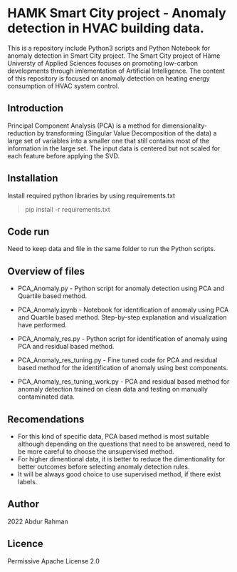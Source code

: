 # HAMK Smart City project - Anomaly detection in HVAC building data.
This is a repository include Python3 scripts and Python Notebook for anomaly detection in Smart City project. The Smart City project of Häme Universty of Applied Sciences focuses on promoting low-carbon developments through imlementation of Artificial Intelligence. The content of this repository is focused on anomaly detection on heating energy consumption of HVAC system control.

## Introduction

Principal Component Analysis (PCA) is a method for dimensionality-reduction by transforming (Singular Value Decomposition of the data) a large set of variables into a smaller one that still contains most of the information in the large set. The input data is centered but not scaled for each feature before applying the SVD.

## Installation

Install required python libraries by using requirements.txt

>pip install -r requirements.txt


## Code run

Need to keep data and file in the same folder to run the Python scripts.

## Overview of files

* PCA_Anomaly.py - Python script for anomaly detection using PCA and Quartile based method.

* PCA_Anomaly.ipynb - Notebook for identification of anomaly using PCA and Quartile based method. Step-by-step explanation and visualization have performed.

* PCA_Anomaly_res.py - Python script for identification of anomaly using PCA and residual based method.

* PCA_Anomaly_res_tuning.py - Fine tuned code for PCA and residual based method for the identification of anomaly using best components.

* PCA_Anomaly_res_tuning_work.py - PCA and residual based method for anomaly detection trained on clean data and testing on manually contaminated data.

## Recomendations

* For this kind of specific data, PCA based method is most suitable although depending on the questions that need to be answered, need to be more careful to choose the unsupervised method.
* For higher dimentional data, it is better to reduce the dimentionality for better outcomes before selecting anomaly detection rules.
* It will be always good choice to use supervised method, if there exist labels.

## Author

2022 Abdur Rahman

## Licence

Permissive Apache License 2.0
